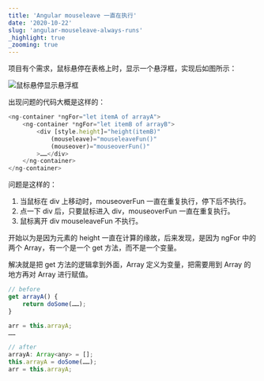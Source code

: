 ```yaml
---
title: 'Angular mouseleave 一直在执行'
date: '2020-10-22'
slug: 'angular-mouseleave-always-runs'
_highlight: true
_zooming: true
---
```


项目有个需求，鼠标悬停在表格上时，显示一个悬浮框，实现后如图所示：

![鼠标悬停显示悬浮框](https://cdn.jsdelivr.net/gh/zsdycs/lipk.org/static/images/angular-mouseleave-always-runs.jpg)

出现问题的代码大概是这样的：

```javascript
<ng-container *ngFor="let itemA of arrayA">
    <ng-container *ngFor="let itemB of arrayB">
        <div [style.height]="height(itemB)"
            (mouseleave)="mouseleaveFun()"
            (mouseover)="mouseoverFun()"
        >……</div>
    </ng-container>
</ng-container>
```

问题是这样的：

1. 当鼠标在 div 上移动时，mouseoverFun 一直在重复执行，停下后不执行。
2. 点一下 div 后，只要鼠标进入 div，mouseoverFun 一直在重复执行。
3. 鼠标离开 div mouseleaveFun 不执行。

开始以为是因为元素的 height 一直在计算的缘故，后来发现，是因为 ngFor 中的两个 Array，有一个是一个 get 方法，而不是一个变量。

解决就是把 get 方法的逻辑拿到外面，Array 定义为变量，把需要用到 Array 的地方再对 Array 进行赋值。

```javascript
// before
get arrayA() {
    return doSome(……);
}

arr = this.arrayA;
……

// after
arrayA: Array<any> = [];
this.arrayA = doSome(……);
arr = this.arrayA;

```
